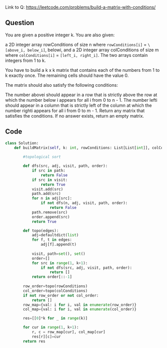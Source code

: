 Link to Q: https://leetcode.com/problems/build-a-matrix-with-conditions/

## Question
You are given a positive integer k. You are also given:

a 2D integer array rowConditions of size n where `rowConditions[i]` = `\[above_i, below_i]`, belowi, and
a 2D integer array colConditions of size m where  `colConditions[i]` = `[left_i, right_i]`.
The two arrays contain integers from 1 to k.

You have to build a k x k matrix that contains each of the numbers from 1 to k exactly once. The remaining cells should have the value 0.

The matrix should also satisfy the following conditions:

The number abovei should appear in a row that is strictly above the row at which the number below i appears for all i from 0 to n - 1.
The number lefti should appear in a column that is strictly left of the column at which the number righti appears for all i from 0 to m - 1.
Return any matrix that satisfies the conditions. If no answer exists, return an empty matrix.

## Code
```python
class Solution:
    def buildMatrix(self, k: int, rowConditions: List[List[int]], colConditions: List[List[int]]) -> List[List[int]]:
        
        #topological sort

        def dfs(src, adj, visit, path, order):
            if src in path:
                return False
            if src in visit:
                return True
            visit.add(src)
            path.add(src)
            for n in adj[src]:
                if not dfs(n, adj, visit, path, order):
                    return False
            path.remove(src)
            order.append(src)
            return True

        def topo(edges):
            adj=defaultdict(list)
            for f, t in edges:
                adj[f].append(t)
            
            visit, path=set(), set()
            order=[]
            for src in range(1, k+1):
                if not dfs(src, adj, visit, path, order):
                    return []
            return order[::-1]
        
        row_order=topo(rowConditions)
        col_order=topo(colConditions)
        if not row_order or not col_order:
            return []
        row_map={val: i for i, val in enumerate(row_order)}
        col_map={val: i for i, val in enumerate(col_order)}

        res=[[0]*k for _ in range(k)]

        for cur in range(1, k+1):
            r, c = row_map[cur], col_map[cur]
            res[r][c]=cur
        return res
```
